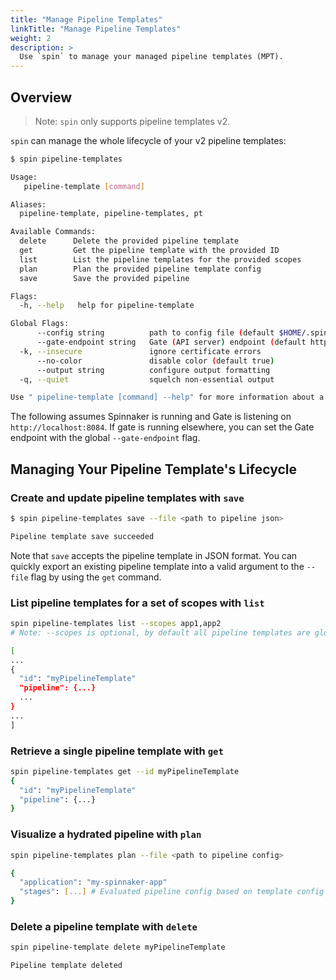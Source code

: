 ```yaml
---
title: "Manage Pipeline Templates"
linkTitle: "Manage Pipeline Templates"
weight: 2
description: >
  Use `spin` to manage your managed pipeline templates (MPT).
---
```



## Overview

>Note: `spin` only supports pipeline templates v2.

`spin` can manage the whole lifecycle of your v2 pipeline templates:

```bash
$ spin pipeline-templates

Usage:
   pipeline-template [command]

Aliases:
  pipeline-template, pipeline-templates, pt

Available Commands:
  delete      Delete the provided pipeline template
  get         Get the pipeline template with the provided ID
  list        List the pipeline templates for the provided scopes
  plan        Plan the provided pipeline template config
  save        Save the provided pipeline

Flags:
  -h, --help   help for pipeline-template

Global Flags:
      --config string          path to config file (default $HOME/.spin/config)
      --gate-endpoint string   Gate (API server) endpoint (default http://localhost:8084)
  -k, --insecure               ignore certificate errors
      --no-color               disable color (default true)
      --output string          configure output formatting
  -q, --quiet                  squelch non-essential output

Use " pipeline-template [command] --help" for more information about a command.
```

The following assumes Spinnaker is running and Gate is
listening on `http://localhost:8084`. If gate is running elsewhere,
you can set the Gate endpoint with the global `--gate-endpoint` flag.

## Managing Your Pipeline Template's Lifecycle

### Create and update pipeline templates with `save`

```bash
$ spin pipeline-templates save --file <path to pipeline json>

Pipeline template save succeeded
```

Note that `save` accepts the pipeline template in JSON format. You can quickly export an
existing pipeline template into a valid argument to the `--file` flag by using the `get` command.

### List pipeline templates for a set of scopes with `list`

```bash
spin pipeline-templates list --scopes app1,app2
# Note: --scopes is optional, by default all pipeline templates are global.

[
...
{
  "id": "myPipelineTemplate"
  "pipeline": {...}
  ...
}
...
]

```

### Retrieve a single pipeline template with `get`

```bash
spin pipeline-templates get --id myPipelineTemplate
{
  "id": "myPipelineTemplate"
  "pipeline": {...}
}
```

### Visualize a hydrated pipeline with `plan`

```bash
spin pipeline-templates plan --file <path to pipeline config>

{
  "application": "my-spinnaker-app"
  "stages": [...] # Evaluated pipeline config based on template config values.
}
```

### Delete a pipeline template with `delete`

```bash
spin pipeline-template delete myPipelineTemplate

Pipeline template deleted
```
